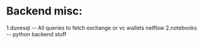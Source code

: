 # Backend misc: 
1.dunesql -- All queries to fetch exchange or vc wallets netflow 
2.notebooks -- python backend stuff  

